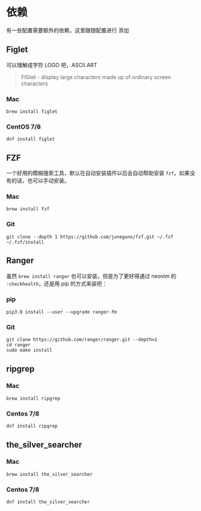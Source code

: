 # 依赖

有一些配置需要额外的依赖，这里跟随配置进行 添加

## Figlet

可以理解成字符 LOGO 吧，ASCII ART

> FIGlet - display large characters made up of ordinary screen characters

### Mac

```
brew install figlet
```

### CentOS 7/8

```
dnf install figlet
```

## FZF

一个好用的模糊搜索工具，默认在自动安装插件以后会自动帮助安装 `fzf`，如果没有的话，也可以手动安装。

### Mac

```
brew install fzf
```

### Git

```
git clone --depth 1 https://github.com/junegunn/fzf.git ~/.fzf
~/.fzf/install
```

## Ranger

虽然 `brew install ranger` 也可以安装，但是为了更好得通过 neovim 的 `:checkhealth`，还是用 pip 的方式来装吧：

### pip

```
pip3.8 install --user --upgrade ranger-fm
```

### Git

```
git clone https://github.com/ranger/ranger.git --depth=1
cd ranger
sudo make install
```

## ripgrep

### Mac

```
brew install ripgrep
```

### Centos 7/8

```
dnf install ripgrep
```

## the_silver_searcher

### Mac

```
brew install the_silver_searcher
```

### Centos 7/8

```
dnf install the_silver_searcher
```
